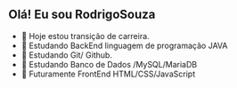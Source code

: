 ## Olá! Eu sou RodrigoSouza


- 🔭 Hoje estou transição de carreira.
- 🌱 Estudando BackEnd linguagem de programação JAVA
- 🌱 Estudando Git/ Github.
- 🌱 Estudando Banco de Dados /MySQL/MariaDB
- 🌱 Futuramente FrontEnd HTML/CSS/JavaScript
